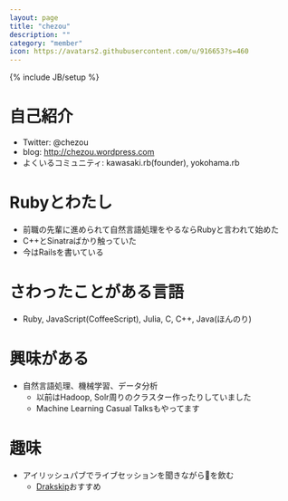 ```yaml
---
layout: page
title: "chezou"
description: ""
category: "member"
icon: https://avatars2.githubusercontent.com/u/916653?s=460
---
```

{% include JB/setup %}

# 自己紹介

- Twitter: @chezou
- blog: http://chezou.wordpress.com
- よくいるコミュニティ: kawasaki.rb(founder), yokohama.rb

# Rubyとわたし
- 前職の先輩に進められて自然言語処理をやるならRubyと言われて始めた
- C++とSinatraばかり触っていた
- 今はRailsを書いている

# さわったことがある言語
- Ruby, JavaScript(CoffeeScript), Julia, C, C++, Java(ほんのり)

# 興味がある
- 自然言語処理、機械学習、データ分析
  - 以前はHadoop, Solr周りのクラスター作ったりしていました
  - Machine Learning Casual Talksもやってます

# 趣味
- アイリッシュパブでライブセッションを聞きながら🍺を飲む
  - [Drakskip](http://www.drakskip.net/)おすすめ
